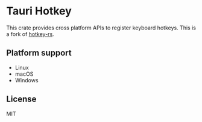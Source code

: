 # Tauri Hotkey

This crate provides cross platform APIs to register keyboard hotkeys. This is a
fork of
[hotkey-rs](https://github.com/gamebooster/soundboard/tree/master/extern/hotkey-rs).

## Platform support

-   Linux
-   macOS
-   Windows

## License

MIT
